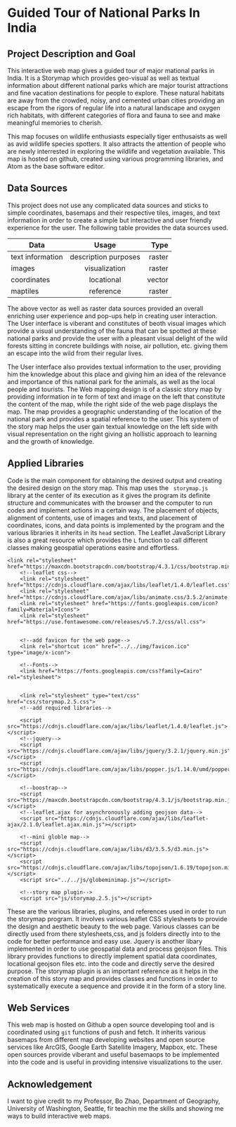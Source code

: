 # Guided Tour of National Parks In India

## Project Description and Goal
<p>This interactive web map gives a guided tour of major mational parks in India. It is a Storymap which provides geo-visual as well as textual information about different national parks which are major tourist attractions and fine vacation destinations for people to explore. These natural habitats are away from the crowded, noisy, and cemented urban cities providing an escape from the rigors of regular life into a natural landscape and oxygen rich habitats, with different categories of flora and fauna to see and make meaningful memories to cherish.</p>

<p>This map focuses on wildlife enthusiasts especially tiger enthusaists as well as avid wildlife species spotters. It also attracts the attention of people who are newly interrested in exploring the wildlife and vegetation available. This map is hosted on github, created using various programming libraries, and Atom as the base software editor.</p>

## Data Sources
<p> This project does not use any complicated data sources and sticks to simple coordinates, basemaps and their respective tiles, images, and text information in order to create a simple but interactive and user friendly experience for the user. The following table provides the data sources used.</p>

| Data        | Usage           | Type  |
| ------------- |:-------------:| -----:|
| text information      | description purposes | raster |
| images      | visualization     |   raster |
| coordinates | locational      |    vector |
| maptiles    | reference     | raster |

<p> The above vector as well as raster data sources provided an overall enriching user experience and pop-ups help in creating user interaction. The User interface is viberant and constitutes of beoth visual images which provide a visual understanding of the fauna that can be spotted at these national parks and provide the user with a pleasant visual delight of the wild forests sitting in concrete buildings with noise, air pollution, etc. giving them an escape into the wild from their regular lives. </p>
<p> The User interface also provides textual information to the user, providing him the knowledge about this place and giving him an idea of the relevance and importance of this national park for the animals, as well as the local people and tourists. The Web mapping design is of a classic story map by providing information in te form of text and image on the left that constitute the content of the map, while the right side of the web page displays the map. The map provides a geographic understanding of the location of the national park and provides a spatial reference to the user. This system of the story map helps the user gain textual knowledge on the left side with visual representation on the right giving an hollistic approach to learning and the growth of knowledge. </p>

## Applied Libraries

<p> Code is the main component for obtaining the desired output and creating the desired design on the story map. This map uses the <code> storymap.js </code> library at the center of its execution as it gives the program its definite structure and communicates with the browser and the computer to run codes and implement actions in a certain way. The placement of objects, alignment of contents, use of images and texts, and placement of coordinates, icons, and data points is implemented by the program and the various libraries it inherits in its <code>head</code> section. The Leaflet JavaScript Library is also a great resource which provides the <code>L</code> function to call different classes making geospatial operations easire and effortless.</p>

```
<link rel="stylesheet" href="https://maxcdn.bootstrapcdn.com/bootstrap/4.3.1/css/bootstrap.min.css">
    <!--leaflet css-->
    <link rel="stylesheet" href="https://cdnjs.cloudflare.com/ajax/libs/leaflet/1.4.0/leaflet.css">
    <link rel="stylesheet" href="https://cdnjs.cloudflare.com/ajax/libs/animate.css/3.5.2/animate.min.css">
    <link rel="stylesheet" href="https://fonts.googleapis.com/icon?family=Material+Icons">
    <link rel="stylesheet" href="https://use.fontawesome.com/releases/v5.7.2/css/all.css">


    <!--add favicon for the web page-->
    <link rel="shortcut icon" href="../../img/favicon.ico" type="image/x-icon">

    <!--Fonts-->
    <link href="https://fonts.googleapis.com/css?family=Cairo" rel="stylesheet">


    <link rel="stylesheet" type="text/css" href="css/storymap.2.5.css">
    <!--add required libraries-->

    <script src="https://cdnjs.cloudflare.com/ajax/libs/leaflet/1.4.0/leaflet.js"></script>
    <!--jquery-->
    <script src="https://cdnjs.cloudflare.com/ajax/libs/jquery/3.2.1/jquery.min.js"></script>
    <script src="https://cdnjs.cloudflare.com/ajax/libs/popper.js/1.14.0/umd/popper.min.js"></script>

    <!--boostrap-->
    <script src="https://maxcdn.bootstrapcdn.com/bootstrap/4.3.1/js/bootstrap.min.js"></script>
    <!--leaflet.ajax for asynchronously adding geojson data-->
    <script src="https://cdnjs.cloudflare.com/ajax/libs/leaflet-ajax/2.1.0/leaflet.ajax.min.js"></script>

    <!--mini globle map-->
    <script src="https://cdnjs.cloudflare.com/ajax/libs/d3/3.5.5/d3.min.js"></script>
    <script src="https://cdnjs.cloudflare.com/ajax/libs/topojson/1.6.19/topojson.min.js"></script>
    <script src="../../js/globeminimap.js"></script>

    <!--story map plugin-->
    <script src="js/storymap.2.5.js"></script>
```

<p>These are the various libraries, plugins, and references used in order to run the storymap program. It involves various leaflet CSS stylesheets to provide the design and aesthetic beauty to the web page. Various classes can be directly used from there stylesheets,css, and js folders directly into to the code for better performance and easy use. Jquery is another libary implemented in order to use geospatial data and process geojson files. This library provides functions to directly implement spatial data coordinates, locational geojson files etc. into the code and directly serve the desired purpose. The storymap plugin is an important reference as it helps in the creation of this story map and provides classes and functions in order to systematically execute a sequence and provide it in the form of a story line.</p>

## Web Services
<p> This web map is hosted on Github a open source developing tool and is coordinated using <code>git</code> functions of push and fetch. It inherits various basemaps from different map developing websites and open source services like ArcGIS, Google Earth Satellite Imagery, Mapbox, etc. These open sources provide viberant and useful basemaops to be implemented into the code and is useful in providing intensive visualizations to the user.</p>

## Acknowledgement
<p> I want to give credit to my Professor, Bo Zhao, Department of Geography, University of Washington, Seattle, fir teachin me the skills and showing me ways to build interactive web maps. </p>
